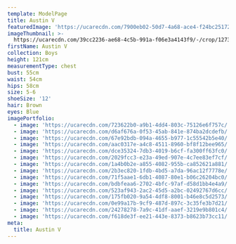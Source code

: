 ```yaml
---
template: ModelPage
title: Austin V
featuredImage: 'https://ucarecdn.com/7900eb02-50d7-4a68-ace4-f24bc25172f7/'
imageThumbnail: >-
  https://ucarecdn.com/39cc2236-ae68-4c5b-991a-f06e3a4143f9/-/crop/1273x1970/155,0/-/preview/
firstName: Austin V
collection: Boys
height: 121cm
measurementType: chest
bust: 55cm
waist: 54cm
hips: 58cm
size: 5-6
shoeSize: '12'
hair: Brown
eyes: Blue
imagePortfolio:
  - image: 'https://ucarecdn.com/723622b0-a9b1-4dd4-803c-75126e6f757c/'
  - image: 'https://ucarecdn.com/d6af676a-0f53-45ab-841e-874ba2dcdefb/'
  - image: 'https://ucarecdn.com/67e92bdb-094a-4655-b977-1c55542b5e40/'
  - image: 'https://ucarecdn.com/aac0317e-a4c8-4511-8960-bf8f12bee965/'
  - image: 'https://ucarecdn.com/dce35324-7db3-4019-b6cf-fa300ff63fc0/'
  - image: 'https://ucarecdn.com/2029fcc3-e23a-49ed-907e-4c7ee83ef7cf/'
  - image: 'https://ucarecdn.com/1a4b0b2e-a855-4082-955b-ca852621a881/'
  - image: 'https://ucarecdn.com/2b3ec820-1fdb-4bd5-a7da-96ac12f7778e/'
  - image: 'https://ucarecdn.com/71f5aae1-6db1-4087-80e1-b06c26204bc0/'
  - image: 'https://ucarecdn.com/bdbfeaa6-2702-4bfc-97af-d58d1bb4e4a9/'
  - image: 'https://ucarecdn.com/523af943-2ac2-45d5-a2bc-02492767d6cc/'
  - image: 'https://ucarecdn.com/175fb020-9a54-4df8-8001-b46e8c5d2573/'
  - image: 'https://ucarecdn.com/0e99a17b-9cf9-487d-897c-3c35fe3b7d21/'
  - image: 'https://ucarecdn.com/24278278-7a9c-41df-aaef-3219e9b801c4/'
  - image: 'https://ucarecdn.com/f618de3f-ee21-443e-8373-b8623b73cc11/'
meta:
  title: Austin V
---
```


